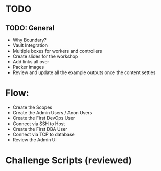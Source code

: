 # TODO

## TODO: General

- Why Boundary?
- Vault Integration
- Multiple boxes for workers and controllers
- Create slides for the workshop
- Add links all over
- Packer images
- Review and update all the example outputs once the content settles

# Flow:

- Create the Scopes
- Create the Admin Users / Anon Users
- Create the First DevOps User
- Connect via SSH to Host
- Create the First DBA User
- Connect via TCP to database
- Review the Admin UI

# Challenge Scripts (reviewed)

